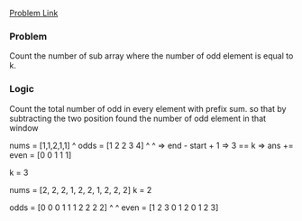 [Problem Link](https://leetcode.com/problems/count-number-of-nice-subarrays/)

### Problem 
Count the  number of sub array where the number of odd element is equal to k.

### Logic 

Count the total number of odd in every element with prefix sum. so that by subtracting the two position found the number of odd element in that window

nums = [1,1,2,1,1]
        ^
odds = [1 2 2 3 4] 
        ^     ^
     =>  end - start + 1
     =>  3 == k 
     =>  ans += 
even = [0 0 1 1 1]

 k = 3 

nums = [2, 2, 2, 1, 2, 2, 1, 2, 2, 2]   k = 2

odds = [0  0  0  1  1  1  2  2  2  2]
              ^           ^
even = [1  2  3  0  1  2  0  1  2  3]        

